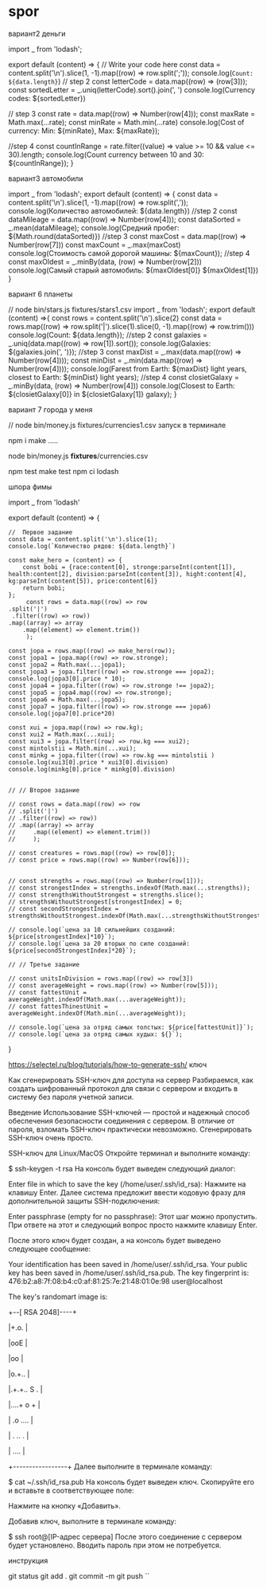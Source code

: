# spor

вариант2 деньги

import _ from 'lodash';

export default (content) => {
  // Write your code here
  const data = content.split('\n').slice(1, -1).map((row) => row.split(';'));
  console.log(`Count: ${data.length}`)
// step 2
const letterCode = data.map((row) => (row[3]));
const sortedLetter = _.uniq(letterCode).sort().join(', ')
console.log(Currency codes: ${sortedLetter})

// step 3
const rate = data.map((row) => Number(row[4]));
const maxRate = Math.max(...rate);
const minRate = Math.min(...rate)
 console.log(Cost of currency: Min: ${minRate}, Max: ${maxRate});

//step 4
const countInRange = rate.filter((value) => value >= 10 && value <= 30).length;
console.log(Count currency between 10 and 30: ${countInRange});
}


вариант3 автомобили

import _ from 'lodash';
export default (content) => {
const data = content.split('\n').slice(1, -1).map((row) => row.split(','));
console.log(Количество автомобилей: ${data.length})
//step 2
const dataMileage = data.map((row) => Number(row[4]));
const dataSorted = _.mean(dataMileage);
console.log(Средний пробег: ${Math.round(dataSorted)})
//step 3 
const maxCost = data.map((row) => Number(row[7]))
const maxCount = _.max(maxCost)
console.log(Стоимость самой дорогой машины: ${maxCount});
//step 4
const maxOldest = _.minBy(data, (row) => Number(row[2]))
console.log(Самый старый автомобиль: ${maxOldest[0]} ${maxOldest[1]})
}


вариант 6 планеты

// node bin/stars.js fixtures/stars1.csv
import _ from 'lodash';
export default (content) =>{
const rows = content.split('\n').slice(2)
const data = rows.map((row) => row.split('|').slice(1).slice(0, -1).map((row) => row.trim()))
console.log(Count: ${data.length});
//step 2
const galaxies = _.uniq(data.map((row) => row[1]).sort());
console.log(Galaxies: ${galaxies.join(', ')});
//step 3
const maxDist = _.max(data.map((row) => Number(row[4])));
const minDist = _.min(data.map((row) => Number(row[4])));
console.log(Farest from Earth: ${maxDist} light years, closest to Earth: ${minDist} light years);
//step 4
const closietGalaxy = _.minBy(data, (row) => Number(row[4]))
console.log(Closest to Earth: ${closietGalaxy[0]} in ${closietGalaxy[1]} galaxy);
}

вариант 7 города у меня


// node bin/money.js fixtures/currencies1.csv
запуск в терминале

npm i             make .....



node bin/money.js __fixtures__/currencies.csv

npm test   make test    npm ci lodash 





шпора фимы


import _ from 'lodash'

export default (content) => { 

    //  Первое задание
    const data = content.split('\n').slice(1); 
    console.log(`Количество рядов: ${data.length}`) 

    const make_hero = (content) => {
        const bobi = {race:content[0], stronge:parseInt(content[1]), health:content[2], division:parseInt(content[3]), hight:content[4], kg:parseInt(content[5]), price:content[6]}
        return bobi;
    };
         const rows = data.map((row) => row 
    .split('|') 
     .filter((row) => row)) 
    .map((array) => array  
        .map((element) => element.trim()) 
         ); 

    const jopa = rows.map((row) => make_hero(row));
    const jopa1 = jopa.map((row) => row.stronge);
    const jopa2 = Math.max(...jopa1);
    const jopa3 = jopa.filter((row) => row.stronge === jopa2);
    console.log(jopa3[0].price * 10);
    const jopa4 = jopa.filter((row) => row.stronge !== jopa2);
    const jopa5 = jopa4.map((row) => row.stronge);
    const jopa6 = Math.max(...jopa5);
    const jopa7 = jopa.filter((row) => row.stronge === jopa6)
    console.log(jopa7[0].price*20)

    const xui = jopa.map((row) => row.kg);
    const xui2 = Math.max(...xui);
    const xui3 = jopa.filter((row) => row.kg === xui2);
    const mintolstii = Math.min(...xui);
    const minkg = jopa.filter((row) => row.kg === mintolstii )
    console.log(xui3[0].price * xui3[0].division)
    console.log(minkg[0].price * minkg[0].division)


    // // Второе задание

    // const rows = data.map((row) => row 
    // .split('|') 
    // .filter((row) => row)) 
    // .map((array) => array  
    //     .map((element) => element.trim()) 
    //     ); 
 
    // const creatures = rows.map((row) => row[0]); 
    // const price = rows.map((row) => Number(row[6])); 
 
 
    // const strengths = rows.map((row) => Number(row[1])); 
    // const strongestIndex = strengths.indexOf(Math.max(...strengths)); 
    // const strengthsWithoutStrongest = strengths.slice(); 
    // strengthsWithoutStrongest[strongestIndex] = 0; 
    // const secondStrongestIndex = strengthsWithoutStrongest.indexOf(Math.max(...strengthsWithoutStrongest)); 
     
    // console.log(`цена за 10 сильнейших созданий: ${price[strongestIndex]*10}`); 
    // console.log(`цена за 20 вторых по силе созданий: ${price[secondStrongestIndex]*20}`);

    // // Третье задание

    // const unitsInDivision = rows.map((row) => row[3])
    // const averageWeight = rows.map((row) => Number(row[5]));
    // const fattestUnit = averageWeight.indexOf(Math.max(...averageWeight));
    // const fattesThinestUnit = averageWeight.indexOf(Math.min(...averageWeight));

    // console.log(`цена за отряд самых толстых: ${price[fattestUnit]}`);
    // console.log(`цена за отряд самых худых: ${}`);


}




https://selectel.ru/blog/tutorials/how-to-generate-ssh/
ключ








Как сгенерировать SSH-ключ для доступа на сервер
Разбираемся, как создать шифрованный протокол для связи с сервером и входить в систему без пароля учетной записи.

Введение
Использование SSH-ключей — простой и надежный способ обеспечения безопасности соединения с сервером.  В отличие от пароля, взломать SSH-ключ практически невозможно. Сгенерировать SSH-ключ очень просто.

SSH-ключ для Linux/MacOS
Откройте терминал и выполните команду:


$ ssh-keygen -t rsa
На консоль будет выведен следующий диалог:


Enter file in which to save the key (/home/user/.ssh/id_rsa):
Нажмите на клавишу Enter.  Далее система предложит ввести кодовую фразу для дополнительной защиты SSH-подключения:


Enter passphrase (empty for no passphrase):
Этот шаг можно пропустить. При ответе на этот и следующий вопрос просто нажмите клавишу Enter.

После этого ключ будет создан, а на консоль будет выведено следующее сообщение:


Your identification has been saved in /home/user/.ssh/id_rsa.
Your public key has been saved in /home/user/.ssh/id_rsa.pub.
The key fingerprint is:
476:b2:a8:7f:08:b4:c0:af:81:25:7e:21:48:01:0e:98 user@localhost

The key's randomart image is:

+--[ RSA 2048]----+

|+.o.             |

|ooE              |

|oo               |

|o.+..            |

|.+.+..  S .      |

|....+  o +       |

|  .o ....        |

|  .  .. .        |

|    ....         |

+-----------------+
Далее выполните в терминале команду:


$ cat ~/.ssh/id_rsa.pub
На консоль будет выведен ключ. Скопируйте его и вставьте в соответствующее поле:


Нажмите на кнопку «Добавить».

Добавив ключ, выполните в терминале команду:


$ ssh root@[IP-адрес сервера]
После этого соединение с сервером будет установлено. Вводить пароль при этом не потребуется.



инструкция


git status   git add .    git commit -m  git push ``
